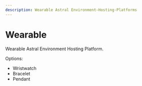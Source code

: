 ```yaml
---
description: Wearable Astral Environment-Hosting-Platforms
---
```


# Wearable

Wearable Astral Environment Hosting Platform. 

Options: 

* Wristwatch
* Bracelet
* Pendant



